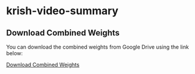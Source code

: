 ﻿# krish-video-summary
## Download Combined Weights

You can download the combined weights from Google Drive using the link below:

[Download Combined Weights](https://drive.google.com/file/d/1pmZf86M8ixCAvNXanKnNTjumQGSjC8NO/view?usp=drive_link)
